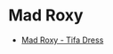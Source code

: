 # Mad Roxy

* [Mad Roxy - Tifa Dress](https://www.reddit.com/r/CentralNudity/comments/1777bxc/mad_roxy_tifa_dress/)